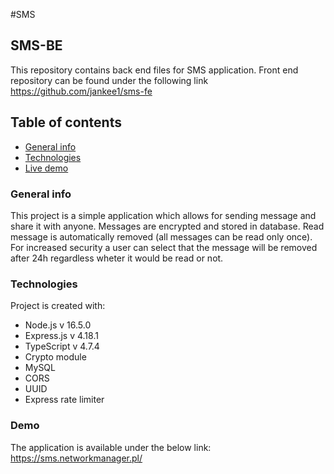#SMS

## SMS-BE
This repository contains back end files for SMS application.
Front end repository can be found under the following link https://github.com/jankee1/sms-fe

## Table of contents
* [General info](#general-info)
* [Technologies](#technologies)
* [Live demo](#Demo)

### General info
This project is a simple application which allows for sending message and share it with anyone. Messages are encrypted and stored in database. Read message is automatically removed (all messages can be read only once). For increased security a user can select that the message will be removed after 24h regardless wheter it would be read or not.
	
### Technologies
Project is created with:
* Node.js v 16.5.0 
* Express.js v 4.18.1
* TypeScript v 4.7.4
* Crypto module
* MySQL
* CORS
* UUID	
* Express rate limiter


### Demo
The application is available under the below link:
https://sms.networkmanager.pl/
